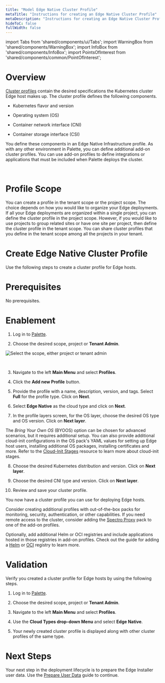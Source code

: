 ```yaml
---
title: "Model Edge Native Cluster Profile"
metaTitle: "Instructions for creating an Edge Native Cluster Profile"
metaDescription: "Instructions for creating an Edge Native Cluster Profile"
hideToC: false
fullWidth: false
---
```


import Tabs from 'shared/components/ui/Tabs';
import WarningBox from 'shared/components/WarningBox';
import InfoBox from 'shared/components/InfoBox';
import PointsOfInterest from 'shared/components/common/PointOfInterest';

# Overview

[Cluster profiles](/cluster-profiles) contain the desired specifications the Kubernetes cluster  Edge host makes up. The cluster profile defines the following components. 

- Kubernetes flavor and version

- Operating system (OS) 

- Container network interface (CNI)

- Container storage interface (CSI)  

You define these components in an Edge Native Infrastructure profile. As with any other environment in Palette, you can define additional add-on cluster profiles. You can use add-on profiles to define integrations or applications that must be included when Palette deploys the cluster.

<br/>

# Profile Scope

You can create a profile in the tenant scope or the project scope. The choice depends on how you would like to organize your Edge deployments. If all your Edge deployments are organized within a single project, you can define the cluster profile in the project scope. However, if you would like to use projects to group related sites or have one site per project, then define the cluster profile in the tenant scope. You can share cluster profiles that you define in the tenant scope among all the projects in your tenant.

# Create Edge Native Cluster Profile

Use the following steps to create a cluster profile for Edge hosts.

# Prerequisites

No prerequisites.

# Enablement

1. Log in to [Palette](https://console.spectrocloud.com).


2. Choose the desired scope, project or **Tenant Admin**.

![Select the scope, either project or tenant admin](/clusters_site_deployment_mode-profile_scope-selector.png)

<br />

3. Navigate to the left **Main Menu** and select **Profiles**.


4. Click the **Add new Profile** button. 


5. Provide the profile with a name, description, version, and tags. Select **Full** for the profile type. Click on **Next**.



6. Select **Edge Native** as the cloud type and click on **Next**.



7. In the profile layers screen, for the OS layer, choose the desired OS type and  OS version. Click on **Next layer**.

<InfoBox>

The *Bring Your Own OS* (BYOOS) option can be chosen for advanced scenarios, but it requires additional setup. You can also provide additional cloud-init configurations in the OS pack's YAML values for setting up Edge host users, installing additional OS packages, installing certificates and more. Refer to the [Cloud-Init Stages](/clusters/edge/edge-configuration/cloud-init) resource to learn more about cloud-init stages.

</InfoBox>

8. Choose the desired Kubernetes distribution and version. Click on **Next layer**.


9. Choose the desired CNI type and version. Click on **Next layer**.


10. Review and save your cluster profile. 


You now have a cluster profile you can use for deploying Edge hosts.


Consider creating additional profiles with out-of-the-box packs for monitoring, security, authentication, or other capabilities. If you need remote access to the cluster, consider adding the [Spectro Proxy](/integrations/frp) pack to one of the add-on profiles.

Optionally, add additional Helm or OCI registries and include applications hosted in those registries in add-on profiles. Check out the guide for adding a [Helm](/registries-and-packs/helm-charts) or [OCI](/registries-and-packs/oci-registry) registry to learn more.


# Validation

Verify you created a cluster profile for Edge hosts by using the following steps.

1. Log in to [Palette](https://console.spectrocloud.com).


2. Choose the desired scope, project or **Tenant Admin**.


3. Navigate to the left **Main Menu** and select **Profiles**.



4. Use the **Cloud Types drop-down Menu** and select **Edge Native**. 


5. Your newly created cluster profile is displayed along with other cluster profiles of the same type.


# Next Steps

Your next step in the deployment lifecycle is to prepare the Edge Installer user data. Use the [Prepare User Data](/clusters/edge/site-deployment/prepare-edge-configuration) guide to continue.

<br />
